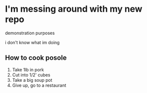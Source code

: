 # I'm messing around with my new repo
demonstration purposes

i don't know what im doing

## How to cook posole
1. Take 1lb in pork
2. Cut into 1/2' cubes 
3. Take a big soup pot 
4. Give up, go to a restaurant
